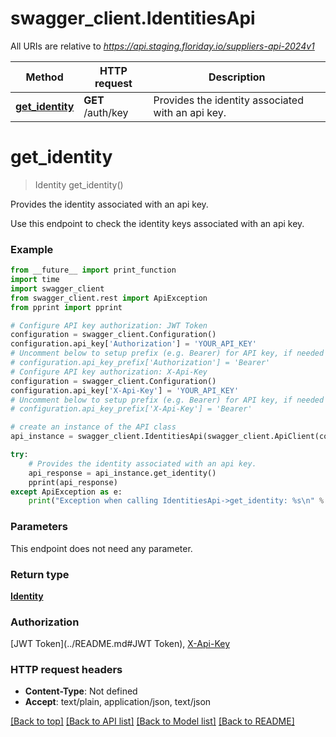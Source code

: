 # swagger_client.IdentitiesApi

All URIs are relative to *https://api.staging.floriday.io/suppliers-api-2024v1*

Method | HTTP request | Description
------------- | ------------- | -------------
[**get_identity**](IdentitiesApi.md#get_identity) | **GET** /auth/key | Provides the identity associated with an api key.

# **get_identity**
> Identity get_identity()

Provides the identity associated with an api key.

Use this endpoint to check the identity keys associated with an api key.

### Example
```python
from __future__ import print_function
import time
import swagger_client
from swagger_client.rest import ApiException
from pprint import pprint

# Configure API key authorization: JWT Token
configuration = swagger_client.Configuration()
configuration.api_key['Authorization'] = 'YOUR_API_KEY'
# Uncomment below to setup prefix (e.g. Bearer) for API key, if needed
# configuration.api_key_prefix['Authorization'] = 'Bearer'
# Configure API key authorization: X-Api-Key
configuration = swagger_client.Configuration()
configuration.api_key['X-Api-Key'] = 'YOUR_API_KEY'
# Uncomment below to setup prefix (e.g. Bearer) for API key, if needed
# configuration.api_key_prefix['X-Api-Key'] = 'Bearer'

# create an instance of the API class
api_instance = swagger_client.IdentitiesApi(swagger_client.ApiClient(configuration))

try:
    # Provides the identity associated with an api key.
    api_response = api_instance.get_identity()
    pprint(api_response)
except ApiException as e:
    print("Exception when calling IdentitiesApi->get_identity: %s\n" % e)
```

### Parameters
This endpoint does not need any parameter.

### Return type

[**Identity**](Identity.md)

### Authorization

[JWT Token](../README.md#JWT Token), [X-Api-Key](../README.md#X-Api-Key)

### HTTP request headers

 - **Content-Type**: Not defined
 - **Accept**: text/plain, application/json, text/json

[[Back to top]](#) [[Back to API list]](../README.md#documentation-for-api-endpoints) [[Back to Model list]](../README.md#documentation-for-models) [[Back to README]](../README.md)

